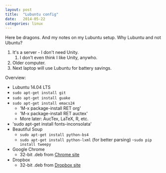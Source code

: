 ```yaml
---
layout: post
title:  "Lubuntu config"
date:   2014-05-22
categories: linux
---
```


Here be dragons. And my notes on my Lubuntu setup. Why Lubuntu and not Ubuntu?

1. It's a server - I don't need Unity.
   1. I don't even think I like Unity, anywho.
2. Older computer.
3. Next laptop will use Lubuntu for battery savings.

Overview:

- Lubuntu 14.04 LTS
- `sudo apt-get install git`
- `sudo apt-get install guake`
- `sudo apt-get install emacs24`
  - 'M-x package-install RET org'
  - 'M-x package-install RET auctex'
  - More later: AucTex, LaTeX, R, etc.
- 'sudo apt-get install fonts-inconsolata'
- Beautiful Soup
  - `sudo apt-get install python-bs4`
  - `sudo apt-get install python-lxml` (for better parsing)
-`sudo pip install tweepy`
- Google Chrome
  - 32-bit .deb from [Chrome site](https://www.google.com/intl/en_us/chrome/browser/)
- Dropbox
  - 32-bit .deb from [Dropbox site](https://www.dropbox.com/install?os=lnx)
